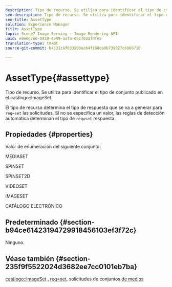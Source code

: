 ```yaml
---
description: Tipo de recurso. Se utiliza para identificar el tipo de conjunto publicado en el conjunto de imágenes de catálogo.
seo-description: Tipo de recurso. Se utiliza para identificar el tipo de conjunto publicado en el conjunto de imágenes de catálogo.
seo-title: AssetType
solution: Experience Manager
title: AssetType
topic: Scene7 Image Serving - Image Rendering API
uuid: e9e0d7e0-0429-4949-aafa-0ac7032fdfe5
translation-type: tm+mt
source-git-commit: b4331c6f033903ec64f168da0b739927c6066710

---
```



# AssetType{#assettype}

Tipo de recurso. Se utiliza para identificar el tipo de conjunto publicado en el catálogo::ImageSet.

El tipo de recurso determina el tipo de respuesta que se va a generar para `req=set` las solicitudes. Si no se especifica un valor, las reglas de detección automática determinan el tipo de `req=set` respuesta.

## Propiedades {#properties}

Valor de enumeración del siguiente conjunto:

MEDIASET

SPINSET

SPINSET2D

VIDEOSET

IMAGESET

CATÁLOGO ELECTRÓNICO

## Predeterminado {#section-b94ce61423194729918456103ef3f72c}

Ninguno.

## Véase también {#section-235f9f5522024d3682ee7cc0101eb7ba}

[catálogo::ImageSet](../../../../../../is-api/image-catalog/image-serving-api-ref/c-image-catalog-reference/c-image-svg-data-reference/c-image-data-reference/r-imageset-cat.md#reference-4764d347afd64afdaede9a74c7565256) , [req=set](/help/aem-is-ir-api/is-api/http-ref/image-serving-api-ref/c-http-protocol-reference/c-command-reference/r-req/r-req.md), solicitudes de conjuntos [de medios](/help/aem-is-ir-api/is-api/http-ref/image-serving-api-ref/c-http-protocol-reference/c-syntax-and-features/r-media-set-requests.md)
